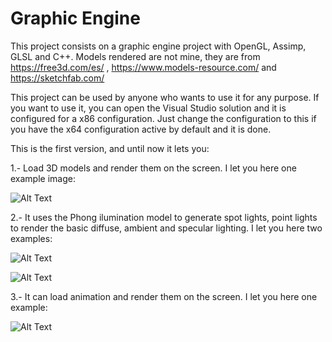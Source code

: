 # Graphic Engine

This project consists on a graphic engine project with OpenGL, Assimp, GLSL and C++. Models rendered are not mine, they are from https://free3d.com/es/ , https://www.models-resource.com/ and https://sketchfab.com/

This project can be used by anyone who wants to use it for any purpose. If you want to use it, you can open the Visual Studio solution and it is configured for a x86 configuration. Just change the configuration to this if you have the x64 
configuration active by default and it is done.

This is the first version, and until now it lets you:

1.- Load 3D models and render them on the screen. I let you here one example image:

![Alt Text](https://raw.githubusercontent.com/JorgeURJC/GraphicEngine/v1.0/GameEngine/Results/aoi.PNG)

2.- It uses the Phong ilumination model to generate spot lights, point lights to render the basic diffuse, ambient and specular lighting. I let you here two examples:

![Alt Text](https://raw.githubusercontent.com/JorgeURJC/GraphicEngine/v1.0/GameEngine/Results/multiplePointLights.PNG)

![Alt Text](https://raw.githubusercontent.com/JorgeURJC/GraphicEngine/v1.0/GameEngine/Results/spotLight.PNG)

3.- It can load animation and render them on the screen. I let you here one example:

![Alt Text](https://raw.githubusercontent.com/JorgeURJC/GraphicEngine/v1.0/GameEngine/Results/animation.gif)
